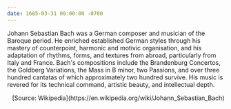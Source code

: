 ```yaml
---
date: 1685-03-31 00:00:00 -0700
---
```


Johann Sebastian Bach was a German composer and musician of the Baroque period. 
He enriched established German styles through his mastery of counterpoint, harmonic and motivic organisation, 
and his adaptation of rhythms, forms, and textures from abroad, particularly from Italy and France. 
Bach's compositions include the Brandenburg Concertos, the Goldberg Variations, the Mass in B minor, two Passions, 
and over three hundred cantatas of which approximately two hundred survive. His music is revered for its technical command, artistic beauty, 
and intellectual depth.

<div style="text-align: right">[Source: Wikipedia](https://en.wikipedia.org/wiki/Johann_Sebastian_Bach)</div>
